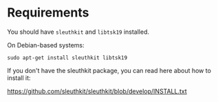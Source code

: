 # Requirements

You should have `sleuthkit` and `libtsk19` installed.

On Debian-based systems:

`sudo apt-get install sleuthkit libtsk19`

If you don't have the sleuthkit package, you can read here about how to install it:

https://github.com/sleuthkit/sleuthkit/blob/develop/INSTALL.txt
